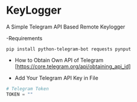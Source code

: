 # KeyLogger
A Simple Telegram API Based Remote Keylogger

-Requirements
```
pip install python-telegram-bot requests pynput 
```

- How to Obtain Own API of Telegram
[https://core.telegram.org/api/obtaining_api_id]
 
- Add Your Telegram API Key in File

```py
# Telegram Token
TOKEN = ""
```
